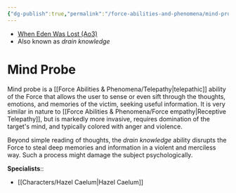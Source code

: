 ```yaml
---
{"dg-publish":true,"permalink":"/force-abilities-and-phenomena/mind-probe/","tags":["dark","control sense alter","forcepower"]}
---
```


- [When Eden Was Lost (Ao3)](https://archiveofourown.org/works/19334440/chapters/45992584)
- Also known as *drain knowledge*
# Mind Probe
Mind probe is a [[Force Abilities & Phenomena/Telepathy\|telepathic]] ability of the Force that allows the user to sense or even sift through the thoughts, emotions, and memories of the victim, seeking useful information. It is very similar in nature to [[Force Abilities & Phenomena/Force empathy\|Receptive Telepathy]], but is markedly more invasive, requires domination of the target's mind, and typically colored with anger and violence. 

Beyond simple reading of thoughts, the *drain knowledge* ability disrupts the Force to steal deep memories and information in a violent and merciless way. Such a process might damage the subject psychologically.

**Specialists**::
- [[Characters/Hazel Caelum\|Hazel Caelum]]
